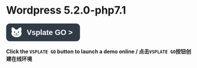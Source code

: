 # Wordpress 5.2.0-php7.1

<a href="https://www.vsplate.com/?docker-compose=https://github.com/vsplate/dcenvs/wordpress/5.2.0-php7.1"><img alt="VSPLATE GO" src="https://raw.githubusercontent.com/vsplate/images/master/vsgo_btn.png" width="200px"></a>

**Click the `VSPLATE GO` button to launch a demo online / 点击`VSPLATE GO`按钮创建在线环境**